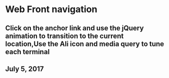 # Web Front navigation #

## Click on the anchor link and use the jQuery animation to transition to the current location,Use the Ali icon and media query to tune each terminal ## 
## July 5, 2017 ##